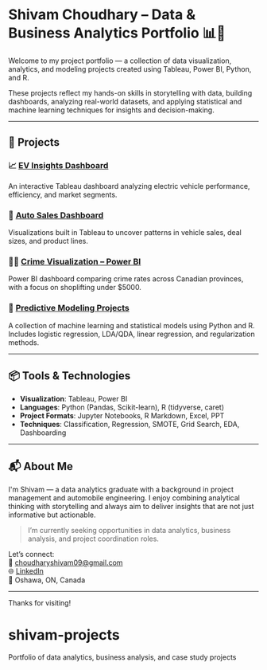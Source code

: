 # Shivam Choudhary – Data & Business Analytics Portfolio 📊💼

Welcome to my project portfolio — a collection of data visualization, analytics, and modeling projects created using Tableau, Power BI, Python, and R.

These projects reflect my hands-on skills in storytelling with data, building dashboards, analyzing real-world datasets, and applying statistical and machine learning techniques for insights and decision-making.

---

## 🔧 Projects

### 📈 [EV Insights Dashboard](./ev-insights-dashboard)
An interactive Tableau dashboard analyzing electric vehicle performance, efficiency, and market segments.

### 🚗 [Auto Sales Dashboard](./auto-sales-dashboard)
Visualizations built in Tableau to uncover patterns in vehicle sales, deal sizes, and product lines.

### 🕵️‍♀️ [Crime Visualization – Power BI](./crime-visualization-powerbi)
Power BI dashboard comparing crime rates across Canadian provinces, with a focus on shoplifting under $5000.

### 🤖 [Predictive Modeling Projects](./modeling-projects)
A collection of machine learning and statistical models using Python and R. Includes logistic regression, LDA/QDA, linear regression, and regularization methods.

---

## 📦 Tools & Technologies

- **Visualization**: Tableau, Power BI  
- **Languages**: Python (Pandas, Scikit-learn), R (tidyverse, caret)  
- **Project Formats**: Jupyter Notebooks, R Markdown, Excel, PPT  
- **Techniques**: Classification, Regression, SMOTE, Grid Search, EDA, Dashboarding

---

## 📬 About Me

I'm Shivam — a data analytics graduate with a background in project management and automobile engineering. I enjoy combining analytical thinking with storytelling and always aim to deliver insights that are not just informative but actionable.

> I’m currently seeking opportunities in data analytics, business analysis, and project coordination roles.

Let’s connect:  
📧 choudharyshivam09@gmail.com  
🌐 [LinkedIn](https://www.linkedin.com/in/shivam-choudhary09/)  
📍 Oshawa, ON, Canada

---

Thanks for visiting!
# shivam-projects
Portfolio of data analytics, business analysis, and case study projects
